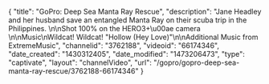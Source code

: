 {
    "title": "GoPro: Deep Sea Manta Ray Rescue",
    "description": "Jane Headley and her husband save an entangled Manta Ray on their scuba trip in the Philippines. \n\nShot 100% on the HERO3+\u00ae camera \n\nMusic\nWildcat! Wildcat! \"Hollow (Hey Love)\"\n\nAdditional Music from ExtremeMusic",
    "channelid": "3762188",
    "videoid": "66174346",
    "date_created": "1430312405",
    "date_modified": "1473206473",
    "type": "captivate",
    "layout": "channelVideo",
    "url": "\/gopro\/gopro-deep-sea-manta-ray-rescue\/3762188-66174346"
}